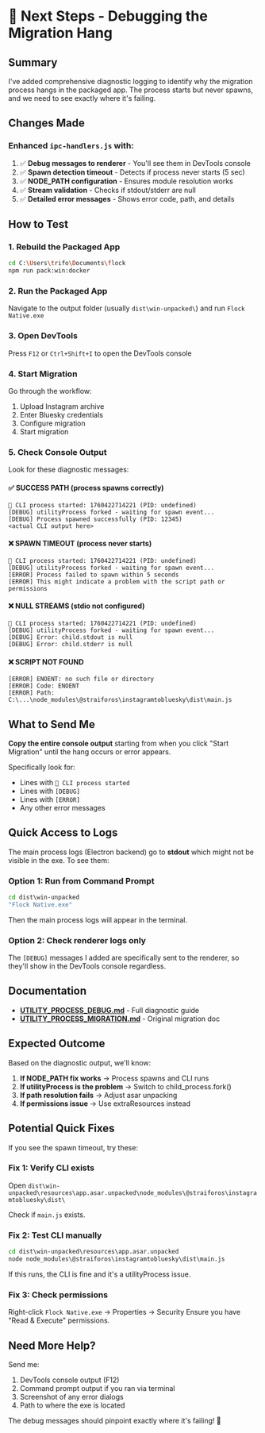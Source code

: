 # 🔧 Next Steps - Debugging the Migration Hang

## Summary

I've added comprehensive diagnostic logging to identify why the migration process hangs in the packaged app. The process starts but never spawns, and we need to see exactly where it's failing.

## Changes Made

### Enhanced `ipc-handlers.js` with:
1. ✅ **Debug messages to renderer** - You'll see them in DevTools console
2. ✅ **Spawn detection timeout** - Detects if process never starts (5 sec)
3. ✅ **NODE_PATH configuration** - Ensures module resolution works
4. ✅ **Stream validation** - Checks if stdout/stderr are null
5. ✅ **Detailed error messages** - Shows error code, path, and details

## How to Test

### 1. Rebuild the Packaged App
```bash
cd C:\Users\trifo\Documents\flock
npm run pack:win:docker
```

### 2. Run the Packaged App
Navigate to the output folder (usually `dist\win-unpacked\`) and run `Flock Native.exe`

### 3. Open DevTools
Press `F12` or `Ctrl+Shift+I` to open the DevTools console

### 4. Start Migration
Go through the workflow:
1. Upload Instagram archive
2. Enter Bluesky credentials  
3. Configure migration
4. Start migration

### 5. Check Console Output

Look for these diagnostic messages:

#### ✅ SUCCESS PATH (process spawns correctly)
```
🦅 CLI process started: 1760422714221 (PID: undefined)
[DEBUG] utilityProcess forked - waiting for spawn event...
[DEBUG] Process spawned successfully (PID: 12345)
<actual CLI output here>
```

#### ❌ SPAWN TIMEOUT (process never starts)
```
🦅 CLI process started: 1760422714221 (PID: undefined)
[DEBUG] utilityProcess forked - waiting for spawn event...
[ERROR] Process failed to spawn within 5 seconds
[ERROR] This might indicate a problem with the script path or permissions
```

#### ❌ NULL STREAMS (stdio not configured)
```
🦅 CLI process started: 1760422714221 (PID: undefined)
[DEBUG] utilityProcess forked - waiting for spawn event...
[DEBUG] Error: child.stdout is null
[DEBUG] Error: child.stderr is null
```

#### ❌ SCRIPT NOT FOUND
```
[ERROR] ENOENT: no such file or directory
[ERROR] Code: ENOENT  
[ERROR] Path: C:\...\node_modules\@straiforos\instagramtobluesky\dist\main.js
```

## What to Send Me

**Copy the entire console output** starting from when you click "Start Migration" until the hang occurs or error appears.

Specifically look for:
- Lines with `🦅 CLI process started`
- Lines with `[DEBUG]`
- Lines with `[ERROR]`
- Any other error messages

## Quick Access to Logs

The main process logs (Electron backend) go to **stdout** which might not be visible in the exe. To see them:

### Option 1: Run from Command Prompt
```cmd
cd dist\win-unpacked
"Flock Native.exe"
```

Then the main process logs will appear in the terminal.

### Option 2: Check renderer logs only
The `[DEBUG]` messages I added are specifically sent to the renderer, so they'll show in the DevTools console regardless.

## Documentation

- **[UTILITY_PROCESS_DEBUG.md](docs/UTILITY_PROCESS_DEBUG.md)** - Full diagnostic guide
- **[UTILITY_PROCESS_MIGRATION.md](docs/UTILITY_PROCESS_MIGRATION.md)** - Original migration doc

## Expected Outcome

Based on the diagnostic output, we'll know:

1. **If NODE_PATH fix works** → Process spawns and CLI runs
2. **If utilityProcess is the problem** → Switch to child_process.fork()  
3. **If path resolution fails** → Adjust asar unpacking
4. **If permissions issue** → Use extraResources instead

## Potential Quick Fixes

If you see the spawn timeout, try these:

### Fix 1: Verify CLI exists
Open `dist\win-unpacked\resources\app.asar.unpacked\node_modules\@straiforos\instagramtobluesky\dist\`

Check if `main.js` exists.

### Fix 2: Test CLI manually
```cmd
cd dist\win-unpacked\resources\app.asar.unpacked
node node_modules\@straiforos\instagramtobluesky\dist\main.js
```

If this runs, the CLI is fine and it's a utilityProcess issue.

### Fix 3: Check permissions
Right-click `Flock Native.exe` → Properties → Security
Ensure you have "Read & Execute" permissions.

## Need More Help?

Send me:
1. DevTools console output (F12)
2. Command prompt output if you ran via terminal
3. Screenshot of any error dialogs
4. Path to where the exe is located

The debug messages should pinpoint exactly where it's failing! 🎯

